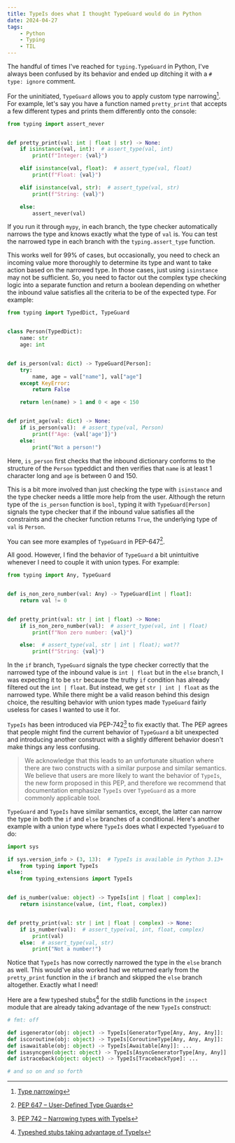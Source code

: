 ```yaml
---
title: TypeIs does what I thought TypeGuard would do in Python
date: 2024-04-27
tags:
    - Python
    - Typing
    - TIL
---
```


The handful of times I've reached for `typing.TypeGuard` in Python, I've always been
confused by its behavior and ended up ditching it with a `# type: ignore` comment.

For the uninitiated, `TypeGuard` allows you to apply custom type narrowing[^1]. For example,
let's say you have a function named `pretty_print` that accepts a few different types and
prints them differently onto the console:

```python
from typing import assert_never


def pretty_print(val: int | float | str) -> None:
    if isinstance(val, int):  # assert_type(val, int)
        print(f"Integer: {val}")

    elif isinstance(val, float):  # assert_type(val, float)
        print(f"Float: {val}")

    elif isinstance(val, str):  # assert_type(val, str)
        print(f"String: {val}")

    else:
        assert_never(val)
```

If you run it through `mypy`, in each branch, the type checker automatically narrows the
type and knows exactly what the type of `val` is. You can test the narrowed type in each
branch with the `typing.assert_type` function.

This works well for 99% of cases, but occasionally, you need to check an incoming value more
thoroughly to determine its type and want to take action based on the narrowed type. In
those cases, just using `isinstance` may not be sufficient. So, you need to factor out the
complex type checking logic into a separate function and return a boolean depending on
whether the inbound value satisfies all the criteria to be of the expected type. For
example:

```python
from typing import TypedDict, TypeGuard


class Person(TypedDict):
    name: str
    age: int


def is_person(val: dict) -> TypeGuard[Person]:
    try:
        name, age = val["name"], val["age"]
    except KeyError:
        return False

    return len(name) > 1 and 0 < age < 150


def print_age(val: dict) -> None:
    if is_person(val):  # assert_type(val, Person)
        print(f"Age: {val['age']}")
    else:
        print("Not a person!")
```

Here, `is_person` first checks that the inbound dictionary conforms to the structure of the
`Person` typeddict and then verifies that `name` is at least 1 character long and `age` is
between 0 and 150.

This is a bit more involved than just checking the type with `isinstance` and the type
checker needs a little more help from the user. Although the return type of the `is_person`
function is `bool`, typing it with `TypeGuard[Person]` signals the type checker that if the
inbound value satisfies all the constraints and the checker function returns `True`, the
underlying type of `val` is `Person`.

You can see more examples of `TypeGuard` in PEP-647[^2].

All good. However, I find the behavior of `TypeGuard` a bit unintuitive whenever I need to
couple it with union types. For example:

```python
from typing import Any, TypeGuard


def is_non_zero_number(val: Any) -> TypeGuard[int | float]:
    return val != 0


def pretty_print(val: str | int | float) -> None:
    if is_non_zero_number(val):  # assert_type(val, int | float)
        print(f"Non zero number: {val}")

    else:  # assert_type(val, str | int | float); wat??
        print(f"String: {val}")
```

In the `if` branch, `TypeGuard` signals the type checker correctly that the narrowed type of
the inbound value is `int | float` but in the `else` branch, I was expecting it to be `str`
because the truthy `if` condition has already filtered out the `int | float`. But instead,
we get `str | int | float` as the narrowed type. While there might be a valid reason behind
this design choice, the resulting behavior with union types made `TypeGuard` fairly useless
for cases I wanted to use it for.

`TypeIs` has been introduced via PEP-742[^3] to fix exactly that. The PEP agrees that people
might find the current behavior of `TypeGuard` a bit unexpected and introducing another
construct with a slightly different behavior doesn't make things any less confusing.

> We acknowledge that this leads to an unfortunate situation where there are two constructs
> with a similar purpose and similar semantics. We believe that users are more likely to
> want the behavior of `TypeIs`, the new form proposed in this PEP, and therefore we
> recommend that documentation emphasize `TypeIs` over `TypeGuard` as a more commonly
> applicable tool.

`TypeGuard` and `TypeIs` have similar semantics, except, the latter can narrow the type in
both the `if` and `else` branches of a conditional. Here's another example with a union type
where `TypeIs` does what I expected `TypeGuard` to do:

```python
import sys

if sys.version_info > (3, 13):  # TypeIs is available in Python 3.13+
    from typing import TypeIs
else:
    from typing_extensions import TypeIs


def is_number(value: object) -> TypeIs[int | float | complex]:
    return isinstance(value, (int, float, complex))


def pretty_print(val: str | int | float | complex) -> None:
    if is_number(val):  # assert_type(val, int, float, complex)
        print(val)
    else:  # assert_type(val, str)
        print("Not a number!")
```

Notice that `TypeIs` has now correctly narrowed the type in the `else` branch as well. This
would've also worked had we returned early from the `pretty_print` function in the `if`
branch and skipped the `else` branch altogether. Exactly what I need!

Here are a few typeshed stubs[^4] for the stdlib functions in the `inspect` module that are
already taking advantage of the new `TypeIs` construct:

```python
# fmt: off

def isgenerator(obj: object) -> TypeIs[GeneratorType[Any, Any, Any]]: ...
def iscoroutine(obj: object) -> TypeIs[CoroutineType[Any, Any, Any]]: ...
def isawaitable(obj: object) -> TypeIs[Awaitable[Any]]: ...
def isasyncgen(object: object) -> TypeIs[AsyncGeneratorType[Any, Any]]: ...
def istraceback(object: object) -> TypeIs[TracebackType]: ...

# and so on and so forth
```

[^1]: [Type narrowing](https://mypy.readthedocs.io/en/latest/type_narrowing.html)
[^2]: [PEP 647 – User-Defined Type Guards](https://peps.python.org/pep-0647/)
[^3]: [PEP 742 – Narrowing types with TypeIs](https://peps.python.org/pep-0742/)
[^4]:
    [Typeshed stubs taking advantage of TypeIs](https://github.com/python/typeshed/blob/bdf75023dfe3930deac1c6b4e269770427b106c4/stdlib/inspect.pyi)
